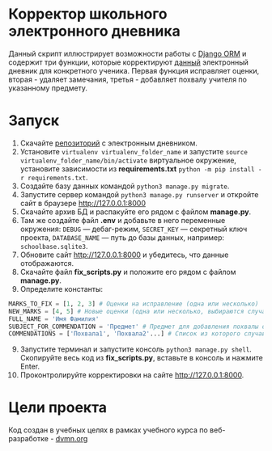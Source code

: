 

# Корректор школьного электронного дневника

Данный скрипт иллюстрирует возможности работы с [Django ORM](https://tutorial.djangogirls.org/en/django_orm/) и содержит три функции, которые корректируют [данный](https://github.com/devmanorg/e-diary/) электронный дневник для конкретного ученика. Первая функция исправляет оценки, вторая - удаляет замечания, третья - добавляет похвалу учителя по указанному предмету.


# Запуск
1. Скачайте [репозиторий](https://github.com/devmanorg/e-diary/) с электронным дневником.
2. Установите `virtualenv virtualenv_folder_name` и запустите `source virtualenv_folder_name/bin/activate` виртуальное окружение, установите зависимости из **requirements.txt** `python -m pip install -r requirements.txt`.
3. Создайте базу данных командой `python3 manage.py migrate`.
4. Запустите сервер командой `python3 manage.py runserver` и откройте сайт в браузере http://127.0.0.1:8000
5. Скачайте архив БД и распакуйте его рядом с файлом **manage.py**.
6. Там же создайте файл **.env** и добавьте в него переменные окружения: `DEBUG` — дебаг-режим, `SECRET_KEY` — секретный ключ проекта, `DATABASE_NAME` — путь до базы данных, например: `schoolbase.sqlite3`.
7. Обновите сайт http://127.0.0.1:8000 и убедитесь, что данные отображаются.
7. Cкачайте файл **fix_scripts.py** и положите его рядом с файлом **manage.py**.
8. Определите константы:
```python
MARKS_TO_FIX = [1, 2, 3] # Оценки на исправление (одна или несколько)
NEW_MARKS = [4, 5] # Новые оценки (одна или несколько, выбираются случайным образом)
FULL_NAME = 'Имя Фамилия'
SUBJECT_FOR_COMMENDATION = 'Предмет' # Предмет для добавления похвалы от учителя, дата урока выбирается случайным образом
COMMENDATIONS = ['Похвала1', 'Похвала2'...] # Список из которого случайным образом выбирается похвала
```
9. Запустите терминал и запустите консоль `python3 manage.py shell`. Скопируйте весь код из **fix_scripts.py**, вставьте в консоль и нажмите Enter.
10. Проконтролируйте корректировки на сайте http://127.0.0.1:8000.

# Цели проекта

Код создан в учебных целях в рамках учебного курса по веб-разработке - [dvmn.org](https://dvmn.org)
